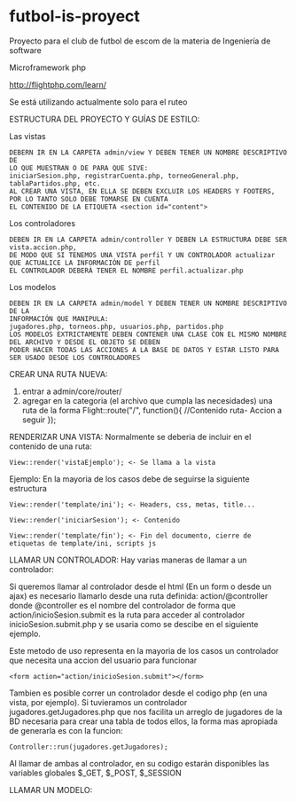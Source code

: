 # futbol-is-proyect
Proyecto para el club de futbol de escom de la materia de Ingeniería de software

Microframework php

http://flightphp.com/learn/

Se está utilizando actualmente solo para el ruteo 


ESTRUCTURA DEL PROYECTO Y GUÍAS DE ESTILO:

Las vistas
    
    DEBERN IR EN LA CARPETA admin/view Y DEBEN TENER UN NOMBRE DESCRIPTIVO DE 
    LO QUE MUESTRAN O DE PARA QUE SIVE:
    iniciarSesion.php, registrarCuenta.php, torneoGeneral.php, tablaPartidos.php, etc.
    AL CREAR UNA VISTA, EN ELLA SE DEBEN EXCLUIR LOS HEADERS Y FOOTERS, POR LO TANTO SOLO DEBE TOMARSE EN CUENTA 
    EL CONTENIDO DE LA ETIQUETA <section id="content">

Los controladores

    DEBEN IR EN LA CARPETA admin/controller Y DEBEN LA ESTRUCTURA DEBE SER vista.accion.php, 
    DE MODO QUE SI TENEMOS UNA VISTA perfil Y UN CONTROLADOR actualizar QUE ACTUALICE LA INFORMACIÓN DE perfil 
    EL CONTROLADOR DEBERÁ TENER EL NOMBRE perfil.actualizar.php

Los modelos
    
    DEBEN IR EN LA CARPETA admin/model Y DEBEN TENER UN NOMBRE DESCRIPTIVO DE LA 
    INFORMACIÓN QUE MANIPULA:
    jugadores.php, torneos.php, usuarios.php, partidos.php
    LOS MODELOS EXTRICTAMENTE DEBEN CONTENER UNA CLASE CON EL MISMO NOMBRE DEL ARCHIVO Y DESDE EL OBJETO SE DEBEN 
    PODER HACER TODAS LAS ACCIONES A LA BASE DE DATOS Y ESTAR LISTO PARA SER USADO DESDE LOS CONTROLADORES

CREAR UNA RUTA NUEVA:
1. entrar a admin/core/router/ 
2. agregar en la categoria (el archivo que cumpla las necesidades) una ruta de la forma
  Flight::route("/", function(){ //Contenido ruta- Accion a seguir });
  
  

RENDERIZAR UNA VISTA:
Normalmente se deberia de incluir en el contenido de una ruta: 

    View::render('vistaEjemplo'); <- Se llama a la vista 

Ejemplo: En la mayoria de los casos debe de seguirse la siguiente estructura

    View::render('template/ini'); <- Headers, css, metas, title...
    
    View::render('iniciarSesion'); <- Contenido
    
    View::render('template/fin'); <- Fin del documento, cierre de etiquetas de template/ini, scripts js
    
    
    
LLAMAR UN CONTROLADOR:
Hay varias maneras de llamar a un controlador:

Si queremos llamar al controlador desde el html (En un form o desde un ajax) es necesario llamarlo desde una ruta definida: action/@controller donde @controller es el nombre del controlador de forma que action/inicioSesion.submit es la ruta para acceder al controlador inicioSesion.submit.php y se usaria como se descibe en el siguiente ejemplo.

Este metodo de uso representa en la mayoria de los casos un controlador que necesita una accion del usuario para funcionar

    <form action="action/inicioSesion.submit"></form>
    
Tambien es posible correr un controlador desde el codigo php (en una vista, por ejemplo). Si tuvieramos un controlador jugadores.getJugadores.php que nos facilita un arreglo de jugadores de la BD necesaria para crear una tabla de todos ellos, la forma mas apropiada de generarla es con la funcion:

    Controller::run(jugadores.getJugadores);
    
Al llamar de ambas al controlador, en su codigo estarán disponibles las variables globales $_GET, $_POST, $_SESSION

LLAMAR UN MODELO:


